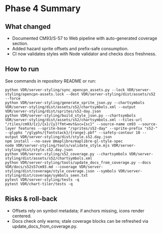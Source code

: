 # Phase 4 Summary

## What changed
- Documented CM93/S-57 to Web pipeline with auto-generated coverage section.
- Added hazard sprite offsets and prefix-safe consumption.
- CI now validates styles with Node validator and checks docs freshness.

## How to run
See commands in repository README or run:
```
python VDR/server-styling/sync_opencpn_assets.py --lock VDR/server-styling/opencpn-assets.lock --dest VDR/server-styling/dist/assets/s52 --force
python VDR/server-styling/generate_sprite_json.py --chartsymbols VDR/server-styling/dist/assets/s52/chartsymbols.xml --output VDR/server-styling/dist/sprites/s52-day.json
python VDR/server-styling/build_style_json.py --chartsymbols VDR/server-styling/dist/assets/s52/chartsymbols.xml --tiles-url "/tiles/cm93/{z}/{x}/{y}?fmt=mvt&sc={sc}" --source-name cm93 --source-layer features --sprite-base "/sprites/s52-day" --sprite-prefix "s52-" --glyphs "/glyphs/{fontstack}/{range}.pbf" --safety-contour 10 --output VDR/server-styling/dist/style.s52.day.json
npm install --no-save @maplibre/maplibre-gl-style-spec
node VDR/server-styling/tools/validate_style.mjs VDR/server-styling/dist/style.s52.day.json
python VDR/server-styling/s52_coverage.py --chartsymbols VDR/server-styling/dist/assets/s52/chartsymbols.xml
python VDR/server-styling/tools/update_docs_from_coverage.py --docs VDR/docs/s52s57cm93.md --coverage VDR/server-styling/dist/coverage/style_coverage.json --symbols VDR/server-styling/dist/coverage/symbols_seen.txt
pytest VDR/server-styling/tests -q
pytest VDR/chart-tiler/tests -q
```

## Risks & roll-back
- Offsets rely on symbol metadata; if anchors missing, icons render centered.
- Docs check only warns; stale coverage blocks can be refreshed via update_docs_from_coverage.py.


